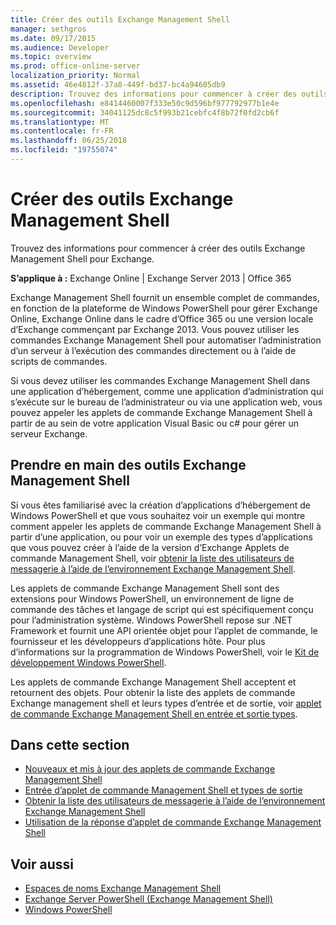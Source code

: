 ```yaml
---
title: Créer des outils Exchange Management Shell
manager: sethgros
ms.date: 09/17/2015
ms.audience: Developer
ms.topic: overview
ms.prod: office-online-server
localization_priority: Normal
ms.assetid: 46e4812f-37a8-449f-bd37-bc4a94605db9
description: Trouvez des informations pour commencer à créer des outils Exchange Management Shell pour Exchange.
ms.openlocfilehash: e8414460007f333e50c9d596bf977792977b1e4e
ms.sourcegitcommit: 34041125dc8c5f993b21cebfc4f8b72f0fd2cb6f
ms.translationtype: MT
ms.contentlocale: fr-FR
ms.lasthandoff: 06/25/2018
ms.locfileid: "19755074"
---
```

# <a name="create-exchange-management-shell-tools"></a>Créer des outils Exchange Management Shell

Trouvez des informations pour commencer à créer des outils Exchange Management Shell pour Exchange.

**S’applique à :** Exchange Online | Exchange Server 2013 | Office 365
  
Exchange Management Shell fournit un ensemble complet de commandes, en fonction de la plateforme de Windows PowerShell pour gérer Exchange Online, Exchange Online dans le cadre d’Office 365 ou une version locale d’Exchange commençant par Exchange 2013. Vous pouvez utiliser les commandes Exchange Management Shell pour automatiser l’administration d’un serveur à l’exécution des commandes directement ou à l’aide de scripts de commandes.
  
Si vous devez utiliser les commandes Exchange Management Shell dans une application d’hébergement, comme une application d’administration qui s’exécute sur le bureau de l’administrateur ou via une application web, vous pouvez appeler les applets de commande Exchange Management Shell à partir de au sein de votre application Visual Basic ou c# pour gérer un serveur Exchange.
  
## <a name="get-started-with-exchange-management-shell-tools"></a>Prendre en main des outils Exchange Management Shell
<a name="SP15GettingStartedTemplate_WhatDoYouNeed"> </a>

Si vous êtes familiarisé avec la création d’applications d’hébergement de Windows PowerShell et que vous souhaitez voir un exemple qui montre comment appeler les applets de commande Exchange Management Shell à partir d’une application, ou pour voir un exemple des types d’applications que vous pouvez créer à l’aide de la version d’Exchange Applets de commande Management Shell, voir [obtenir la liste des utilisateurs de messagerie à l’aide de l’environnement Exchange Management Shell](how-to-get-a-list-of-mail-users-by-using-the-exchange-management-shell.md).
  
Les applets de commande Exchange Management Shell sont des extensions pour Windows PowerShell, un environnement de ligne de commande des tâches et langage de script qui est spécifiquement conçu pour l’administration système. Windows PowerShell repose sur .NET Framework et fournit une API orientée objet pour l’applet de commande, le fournisseur et les développeurs d’applications hôte. Pour plus d’informations sur la programmation de Windows PowerShell, voir le [Kit de développement Windows PowerShell](http://msdn.microsoft.com/en-us/library/dd835506%28VS.85%29.aspx).
  
Les applets de commande Exchange Management Shell acceptent et retournent des objets. Pour obtenir la liste des applets de commande Exchange management shell et leurs types d’entrée et de sortie, voir [applet de commande Exchange Management Shell en entrée et sortie types](exchange-management-shell-cmdlet-input-and-output-types.md).
  
## <a name="in-this-section"></a>Dans cette section

- [Nouveaux et mis à jour des applets de commande Exchange Management Shell](new-and-updated-exchange-management-shell-cmdlets.md)  
- [Entrée d’applet de commande Management Shell et types de sortie](exchange-management-shell-cmdlet-input-and-output-types.md)
- [Obtenir la liste des utilisateurs de messagerie à l’aide de l’environnement Exchange Management Shell](how-to-get-a-list-of-mail-users-by-using-the-exchange-management-shell.md)
- [Utilisation de la réponse d’applet de commande Exchange Management Shell](how-to-use-the-exchange-management-shell-cmdlet-response.md)


## <a name="see-also"></a>Voir aussi

- [Espaces de noms Exchange Management Shell](exchange-management-shell-namespaces.md)  
- [Exchange Server PowerShell (Exchange Management Shell)](https://docs.microsoft.com/en-us/powershell/exchange/exchange-server/exchange-management-shell?view=exchange-ps)  
- [Windows PowerShell](http://msdn.microsoft.com/en-us/library/dd835506%28v=vs.85%29.aspx)
    

